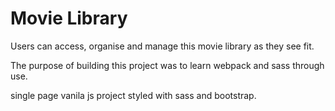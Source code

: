 # Movie  Library

Users can access, organise and manage this movie library as they see fit.

The purpose of building this project was to learn webpack and sass through use.

single page vanila js project styled with sass and bootstrap.